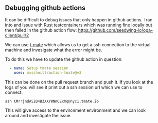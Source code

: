 ## Debugging github actions
It can be difficult to debug issues that only happen in github actions. 
I ran into and issue with Rust testcontainers which was running fine locally
but then failed in the github action flow:
https://github.com/seedwing-io/opa-client/pull/2

We can use [t-mate](https://dev.to/github/debug-your-github-actions-via-ssh-by-using-tmate-1hd6)
which allows us to get a ssh connection to the virtual machine and invesigate
what the error might be. 

To do this we have to update the github action in question:
```yaml
  - name: Setup tmate session
    uses: mxschmitt/action-tmate@v3
```
This can be done on the pull request branch and push it. If you look at the
logs of you will see it print out a ssh session url which we can use to
connect:
```console
ssh CMrrjndA5ZQ4B3XXr8NnCExXq@nyc1.tmate.io
```
This will give access to the environment environment and we can look around
and investigate the issue.

